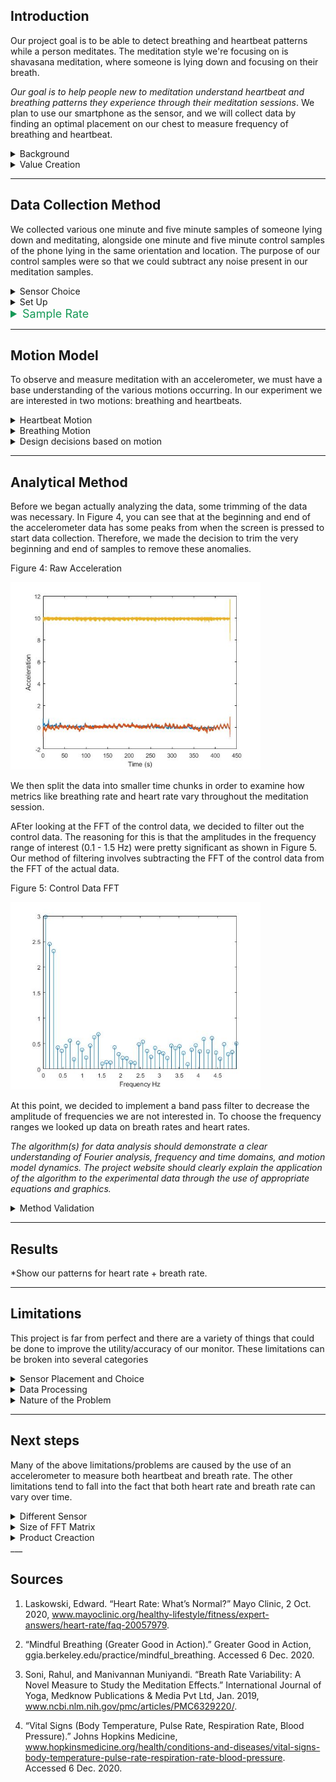 ## <a id="Introduction"></a> Introduction

Our project goal is to be able to detect breathing and heartbeat patterns while a person meditates. The meditation style we're focusing on is shavasana meditation, where someone is lying down and focusing on their breath. 

*Our goal is to help people new to meditation understand heartbeat and breathing patterns they experience through their meditation sessions*. We plan to use our smartphone as the sensor, and we will collect data by finding an optimal placement on our chest to measure frequency of breathing and heartbeat.

<details>
  <summary>Background</summary>

There are not many existing quantitative measures of meditation that are reliable. Electroencephalogram (EEG), the detection of electrical activity in the brain, and heart rate variability (HRV) are two existing methods, though they are both responses that take a long time to detect patterns from. Breath rate, however, is a measure that is controlled by meditation and can have changes detected over a short period of time.

</details>

<details>
  <summary>Value Creation</summary>

We believe that we can help people new to meditation better understand their meditative patterns through showing them a summary of their heartbeat and breathing patterns after the session. Quantitative analysis of meditation!

</details>

___

## <a id="Data_Collection"></a> Data Collection Method

We collected various one minute and five minute samples of someone lying down and meditating, alongside one minute and five minute control samples of the phone lying in the same orientation and location. The purpose of our control samples were so that we could subtract any noise present in our meditation samples.

<details>
  <summary>Sensor Choice</summary>

We chose to use a Pixel phone's accelerometer as our sensor. This selection was made primarily because we knew the focus of our project was on acceleration data. We also knew that for those new to meditation, a phone is often already present and used as a meditation guide. As such, we decided a phone was the most accessible and reliable sensor for the purposes of this project. 
  
The phone was oriented with the following axes:

Figure 1: Sensor Orientation

<img src="images/phone_orien.png" width="250"/>

</details>

<details>
  <summary>Set Up</summary>
  
Figure 2: Experimental Set Up


<img src="images/nathan_side.jpg" width="300"/> <img src="images/nathan_top.jpg" height="225"/> 
  
To collect data, we simply placed our sensor (the phone) on the chest of the person whose data is being collected. We found that the chest was the optimal placement compared to other places on the body, since it was where our sensor could register heartbeat and breathing.

</details>

<details style="margin-bottom:8px; border:none;">
  <summary style="font-size:18px; color:#159957;" onfocus = "this.style.outline = 'none'">Sample Rate</summary>

Given the fact that heartbeat is about 0.66 - 1.33 Hz and breath rate is about 0.16 - 0.25 Hz, we wanted a sample rate greater than those ranges to make sure it could pick up both patterns. We started off with data sampled at 10 Hz and then transitioned to 50 Hz after discovering (through trial and error) that data sampled at 50 Hz gave us more data points to analyze.

</details>

___

## <a id="Motion_Model"></a> Motion Model
To observe and measure meditation with an accelerometer, we must have a base understanding of the various motions occurring. In our experiment we are interested in two motions: breathing and heartbeats. 

<details>
  <summary>Heartbeat Motion</summary>

Heartbeats are easily measured by one’s own fingers. We can sense the “pulse” of increased blood flow in our veins. The accelerometer seeks to do something extremely similar. If the accelerometer was positioned normal to the heartbeat (so that the movement due to heartbeat was in 1 axis) we would expect the phone to accelerate up and down due to the change of blood flow.

One cycle, or one heartbeat, should correspond to one period of our acceleration normal to the heartbeat. From our research we know that the heart rate of individuals in meditation to be between 50-100 bpm[SOURCE NUM]. This means that we can expect to see this 50-100bpm (.8-1.6 Hz) signal present in our acceleration data.

The above analysis is based on the fact that the phone is positioned normal to the observed motion. Our sensor choice does not gurantee this. For this reason, we expect to see accelerations matching these frequencies in all axes.

</details>

<details>
  <summary>Breathing Motion</summary>

Breathing is arguably more complex motion than the heartbeat, one reason is since it can be controlled by the individual. Our experiment seeks to measure the rise and fall of the subject’s chest while breathing. This motion should also be cyclical in nature. 

We can expect an acceleration while inhaling and corresponding acceleration when exhaling. This means that we should large amounts of the frequencies with the breathing rate (.1-.5 Hz)[SOURCE] Once again this motion should be primarily recorded in one axis. However, the phone will not be placed perfectly on the body so we can expect to see corresponding signals/frequencies in all axes.

The motion of breathing causes the phone to move much more than a heartbeat. This will cause the sensor to potentially move throughout measurement collection. This could introduce error into our data. 

We expect a raw acceleration plot to look something like this:


Figure 3: Theoretical Acceleration



<img src="images/sim_time.png" width="400"/>

***Generated wave with .95 Hz(heartbeat) and .2 Hz(breathrate) sine waves ***

</details>

<details>
  <summary>Design decisions based on motion</summary>
  
We chose to position the accelerometer directly overtop the heart in hopes of being able to capture the heartbeat (the accelerations from the heartbeat will be of much smaller magnitude than breathing). This placement will allow the monitoring of breath rate at the same time as the heart rate and will minimize other unwanted sensor movements like someone flexing their abs or moving their neck. This position will also have a near zero angular velocity as almost all of the movement is normal to the phone and doesn’t change its rotation around any axes.

</details>

___

## <a id="Analytical_Method"></a> Analytical Method

Before we began actually analyzing the data, some trimming of the data was necessary. In Figure 4, you can see that at the beginning and end of the accelerometer data has some peaks from when the screen is pressed to start data collection. Therefore, we made the decision to trim the very beginning and end of samples to remove these anomalies. 

Figure 4: Raw Acceleration

<img src="images/rawdata.jpg" width="400"/> 

We then split the data into smaller time chunks in order to examine how metrics like breathing rate and heart rate vary throughout the meditation session.

AFter looking at the FFT of the control data, we decided to filter out the control data. The reasoning for this is that the amplitudes in the frequency range of interest (0.1 - 1.5 Hz) were pretty significant as shown in Figure 5. Our method of filtering involves subtracting the FFT of the control data from the FFT of the actual data. 

Figure 5: Control Data FFT

<img src="images/ControlDataFFT.jpg" width="400"/> 

At this point, we decided to implement a band pass filter to decrease the amplitude of frequencies we are not interested in. To choose the frequency ranges we looked up data on breath rates and heart rates.

*The algorithm(s) for data analysis should demonstrate a clear understanding of Fourier analysis, frequency and time domains, and motion model dynamics. The project website should clearly explain the application of the algorithm to the experimental data through the use of appropriate equations and graphics.*

<details>
  <summary>Method Validation</summary>
  
To validate our method we performed a first pass analysis on a constructed signal with the frequencies of interest.
Below is a plot of the signal generated in the time domain. This signal has both a .95 Hz and 0.2 Hz signal in the dataset. These two frequencies represent a heart and breath rate respectively. 


<img src="images/sim_time.png" width="400"/> 

__Time domain plot of simulated signal w/noise (.2 Hz and .95 Hz signals)__

This signal is then converted into the frequency showing using Matlab’s FFT (Fast Fourier Transform) function ()[INSERT LINK]. This indicates how much of a certain frequency is present in a sample. Below is the figure generated from the FFT function. This signal has been shifted into the frequency domain (Hz).

Figure :
<img src="images/sim_freq.png" width="400"/> 

***Frequency domain plot of simulated signal***

This plot informs us of several things. We do indeed see the presence of the frequencies of interest. Interestingly, there is no maximum amplitude centered around the 0.95 Hz value. Instead it appears that there are sligh spikes at .9 and 1 Hz. This case shows the shortcoming of our process. In the case where a frequency is present in our signal but not aligned with the frequencies used in the fft function the “real” frequency can be masked.

One idea we had was to remedy this problem by using the additional parameter that controls the size of the matrix used to calculate the fft of our signal (https://www.mathworks.com/help/matlab/ref/fft.html#f83-998360-n)[https://www.mathworks.com/help/matlab/ref/fft.html#f83-998360-n]. This parameter could generate more points between a given range in our plot and allow us to look at a more dense range of frequencies.

Figure :
<img src="images/sim_freq.png" width="00"/> <img src="images/sim_freq_double.png" width="400"/> 

***Above are two plots showing the same frequency domain plot using fft(x, length(x)) and fft(x, 2*length(x)) respectively***

These graphics show that while this doesn’t create the ideal behavior(other noise in the signal seems to be increased), it does create spikes centered around the expected values at .2 and .95 Hz. Unfortunately, this yields other spikes in non-interesting frequencies. Adjusting the __N__ parameter is worth testing, however, from this data a simple weighted average of the regions of interest would yield the same peak.

Another problem we have identified is the fact that the frequencies will change over time.

In order to understand what our fft would do to an input signal with a varying frequency 

#### Understanding what to expect with varying frequencies

__Data Preparation and Observation__
In order to understand what our fft would do to an input signal with a varying frequency we simulated a signal that had a varying breath rate and constant heart rate (FIGURE 1.ABAN)T 

TIME DOMAIN PLOT OF VARYING FREQUENCY)

__Figure 3.5 Simulated 30 second sample (50 Hz), breath rate changes from .3-.1, heart rate is a constant 1 Hz __

This signal is more representative of what we expect our incoming data to be. We also added noise to the signal shown in blue.

We are interested in the frequencies present in this signal. To examine this we take a fft of the entire 30 second chunk. This yields us *Figure 3.1FSDKFLJ* which shows a clear spike at 1 Hz for the heartbeat and an increased amplitude in the range [0.1 - 0.3] Hz.

![sim_vary_breathrate_freq](sim_vary_breathrate_freq.png) 

The results shown in  *Figure 3.slkjfsdlkfj* highlight exactly what we were trying to avoid -- unclear measurements of the frequencies present in the signal. Our plan to avoid this behavior is to sample smaller time chunks of an entire sample. For example we would look at 30 second chunks of a 5 minute sample. In this simulated

#### Investigating Potential Solutions
__*Sub-Sampling*__
Breaking a signal into smaller samples is a valid way to remove the presence of a changing frequency -- because there is less frequency change in a truncated sample [assuming constant variation of frequency]. Unfortunately, having smaller samples also comes at a price -- here is less data, and that will make it harder to pick up the frequencies present in the signal(due to the functionality of the FFT function).

We experimented with breaking this signal into smaller sub samples. These samples were then transformed into the frequency domain. These samples for 3, 6 and 12 second samples are shown in   _FIGURE 1_ , _FIGURE2_ and _FIGURE3_ respectively.

<img src="images/sim_vary_breathrate_freq_3sec.png" width="260"/> 

*Figure 45345 FFT of 3 second sub-sample with varying breathrate [0.3-0.1] Hz and constant 1 Hz heart rate*

<img src="images/sim_vary_breathrate_freq_6sec.png" width="260"/> 

*Figure 45345 FFT of 6 second sub-sample with varying breathrate [0.3-0.1] Hz and constant 1 Hz heart rate*

<img src="images/sim_vary_breathrate_freq_12sec.png" width="260"/> 

*Figure 45345 FFT of 12 second sub-sample with varying breathrate [0.3-0.1] Hz and constant 1 Hz heart rate*

__*Increase Frequency Resolution in Transformed signal*__
As we shown in Figure (TOP FIGURE WITH HUGE N VALUE) sometimes using a larger *N* parameter in Matlab’s fft can help us understand the frequency plot of our signal.

We were especially interested if this strategy would help us when the frequency content in a signal is changing. The simulated and chunked data was examined with and without filtering to see if it yielded better results. The filtering was done by band pass filter in which the amplitude of all frequencies that were not a possible heart rate (CITE THIS) or breath rate (CITE THIS) were divided by ten. 

![](figure 3sec normal) 

<img src="images/sim_vary_breathrate_freq_3sec.png" width="400"/> 
<img src="images/sim_vary_breathrate_freq_doubled_3sec.png" width="400"/> 
<img src="images/sim_vary_breathrate_freq_doubled_3sec_filtered.png" width="400"/> 

*Figure12 .1 Frequency Domain plots of 3s sub-sample ploted using (default N, doubled N, doubled N after filtering) *


![](figure 3sec double) 

![](figure 3sec double filtered) 

![](figure 6sec normal) 

![](figure 6sec doubled) 

![](figure 6sec doubled filtered) 

![](figure 12sec normal) 

![](figure 12sec doubled)

![](figure 12sec doubled filtered)  


</details>

___

## <a id="Results"></a>Results
*Show our patterns for heart rate + breath rate.

___

## <a id="Limitations"></a> Limitations

This project is far from perfect and there are a variety of things that could be done to improve the utility/accuracy of our monitor. These limitations can be broken into several categories

<details>
  <summary>Sensor Placement and Choice</summary>

  <ul>
    <li>Using an accelerometer as a measurement device requires consistent orientation of the device. For this reason our datasets are likely different between samples.</li>
    <li>Accelerometers are by no means the most effective way to measure heartbeat or breath-rate. (a pulse oximeter and computer vision might yield better results respectively)</li>
    <li>Components of the motion from breathing are present in all 3 axes. This makes computations either more difficult, or more error-prone</li>
    <li>Other frequencies (yawning, swallowing, fidgeting will also be picked up by the accelerometer)</li>
  </ul>

</details>

<details>
  <summary>Data Processing</summary>

  <ul>
    <li>Fourier transforms of time chunks yield presence of certain frequencies (not every frequency). This may makes our breath rate and heart rate detection difficult as we are choosing one frequency with the highest amplitude out of a small number (see figures)</li>
    <li>Raw accelerometer data is unfiltered</li>
    <li>Limited in sampling frequency between 10-100 Hz</li>
  </ul>

</details>

<details>
  <summary>Nature of the Problem</summary>

  <ul>
    <li>People breathe very differently. Breathing through your nose vs mouth or diaphragm yields very different accelerometer plots</li>
    <li>The frequencies we are measuring change over time, we attempt to combat this by looking at small time steps</li>
    <li>Breathing frequencies are quite low and variable which requires us to have large samples</li>
    <li>Breath rate can be controlled more than heart rate, which yields inconsistent signals</li>
    <li>While meditating heart rate generally slows and breath rate should become lower and less “aggressive”. This makes the input signal smaller and more difficult to read</li>
  </ul>

</details>

___

## <a id="Next_Steps"></a> Next steps
Many of the above limitations/problems are caused by the use of an accelerometer to measure both heartbeat and breath rate. The other limitations tend to fall into the fact that both heart rate and breath rate can vary over time.

<details>
  <summary>Different Sensor</summary>

Given this, it would be practical to measure both heart-rate and breath rate in another way. Our group recommends using a pulse-oximeter to measure heartbeat and a temperature sensor to measure exhales. Using this array of sensors would remove any use of acceleration data. This would make the signal processing much simpler. Both heart rate and breath rate could be detected in real time and a moving average could be used to estimate the current value.

</details>

<details>
  <summary>Size of FFT Matrix</summary>
  
If the project were to continue using an accelerometer as the primary sensor then the current processes used could be improved. One problem identified is the lack of discrete frequencies calculated in the ranges that were of interest. To obtain a better understanding of this range the size of the FFT matrix calculated by the fft function could be increased. This would yield a denser spread of frequencies within the desired ranges. 

</details>

<details>
  <summary>Product Creaction</summary>
  
In terms of product creation, this software is ready for a beta launch! Refactoring our code into a smartphone app is the final step. This app would be able to parse an entire meditation session into smaller time chunks and then allow the user to look back at portions of their session that were above or below their recommended breathing and heart rates.

</details>
___

## <a id="Sources"></a> Sources

1. Laskowski, Edward. “Heart Rate: What’s Normal?” Mayo Clinic, 2 Oct. 2020, www.mayoclinic.org/healthy-lifestyle/fitness/expert-answers/heart-rate/faq-20057979.

2. “Mindful Breathing (Greater Good in Action).” Greater Good in Action, ggia.berkeley.edu/practice/mindful_breathing. Accessed 6 Dec. 2020.

3. Soni, Rahul, and Manivannan Muniyandi. “Breath Rate Variability: A Novel Measure to Study the Meditation Effects.” International Journal of Yoga, Medknow Publications & Media Pvt Ltd, Jan. 2019, www.ncbi.nlm.nih.gov/pmc/articles/PMC6329220/.

4. “Vital Signs (Body Temperature, Pulse Rate, Respiration Rate, Blood Pressure).” Johns Hopkins Medicine, www.hopkinsmedicine.org/health/conditions-and-diseases/vital-signs-body-temperature-pulse-rate-respiration-rate-blood-pressure. Accessed 6 Dec. 2020.
